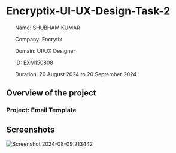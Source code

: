 # Encryptix-UI-UX-Design-Task-2

<ul>Name: SHUBHAM KUMAR</ul>
<ul>Company: Encrytix</ul>
<ul>Domain: UI/UX Designer</ul>
<ul>ID: EXM150808</ul>
<ul>Duration: 20 August 2024 to 20 September 2024</ul>

<h2>Overview of the project</h2>
<h3>Project: Email Template</h3>


<h2>Screenshots</h2>


![Screenshot 2024-08-09 213442](https://github.com/user-attachments/assets/ba2be787-17cb-4e42-ab99-1eaa675ca6d3)
